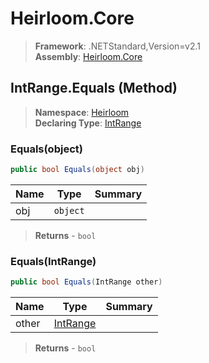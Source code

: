 # Heirloom.Core

> **Framework**: .NETStandard,Version=v2.1  
> **Assembly**: [Heirloom.Core][0]

## IntRange.Equals (Method)

> **Namespace**: [Heirloom][0]  
> **Declaring Type**: [IntRange][1]

### Equals(object)

```cs
public bool Equals(object obj)
```

| Name | Type     | Summary |
|------|----------|---------|
| obj  | `object` |         |

> **Returns** - `bool`

### Equals(IntRange)

```cs
public bool Equals(IntRange other)
```

| Name  | Type          | Summary |
|-------|---------------|---------|
| other | [IntRange][1] |         |

> **Returns** - `bool`

[0]: ../../../Heirloom.Core.md
[1]: ../IntRange.md
